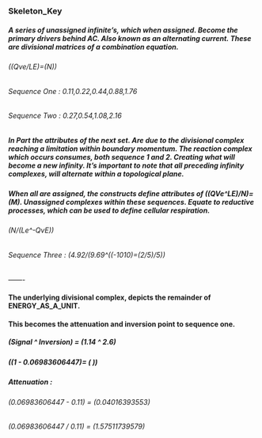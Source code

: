 ### Skeleton_Key


##### A series of unassigned infinite’s, which when assigned. Become the primary drivers behind AC. Also known as an alternating current. These are divisional matrices of a combination equation.


###### ((Qve/LE)=(N))
###### Sequence One : 0.11,0.22,0.44,0.88,1.76
###### Sequence Two : 0.27,0.54,1.08,2.16



##### In Part the attributes of the next set. Are due to the divisional complex reaching a limitation within boundary momentum. The reaction complex which occurs consumes, both sequence 1 and 2. Creating what will become a new infinity. It’s important to note that all preceding infinity complexes, will alternate within a topological plane. 
##### When all are assigned, the constructs define attributes of ((QVe^LE)/N)=(M). Unassigned complexes within these sequences. Equate to reductive processes, which can be used to define cellular respiration. 

###### (N/(Le^-QvE))
###### Sequence Three : (4.92/(9.69^((-1010)=(2/5)/5))


——-

#### The underlying divisional complex, depicts the remainder of ENERGY_AS_A_UNIT.
#### This becomes the attenuation and inversion point to sequence one.

##### (Signal ^ Inversion) = (1.14 ^ 2.6)

##### ((1 - 0.06983606447)= ( ))

##### Attenuation :
###### (0.06983606447 - 0.11) = (0.04016393553)
###### (0.06983606447 / 0.11) = (1.57511739579)
